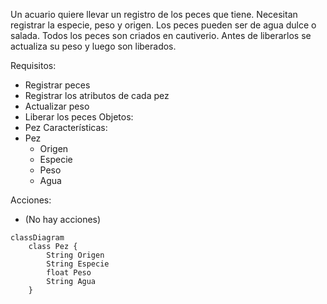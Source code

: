 Un acuario quiere llevar un registro de los peces que tiene.
Necesitan registrar la especie, peso y origen.
Los peces pueden ser de agua dulce o salada.
Todos los peces son criados en cautiverio.
Antes de liberarlos se actualiza su peso y luego son liberados.

Requisitos:
- Registrar peces
- Registrar los atributos de cada pez
- Actualizar peso 
- Liberar los peces
Objetos:
- Pez
Características:
- Pez
    - Origen
    - Especie
    - Peso
    - Agua

Acciones:
- (No hay acciones)

```mermaid
classDiagram
    class Pez {
        String Origen
        String Especie
        float Peso
        String Agua
    }
```